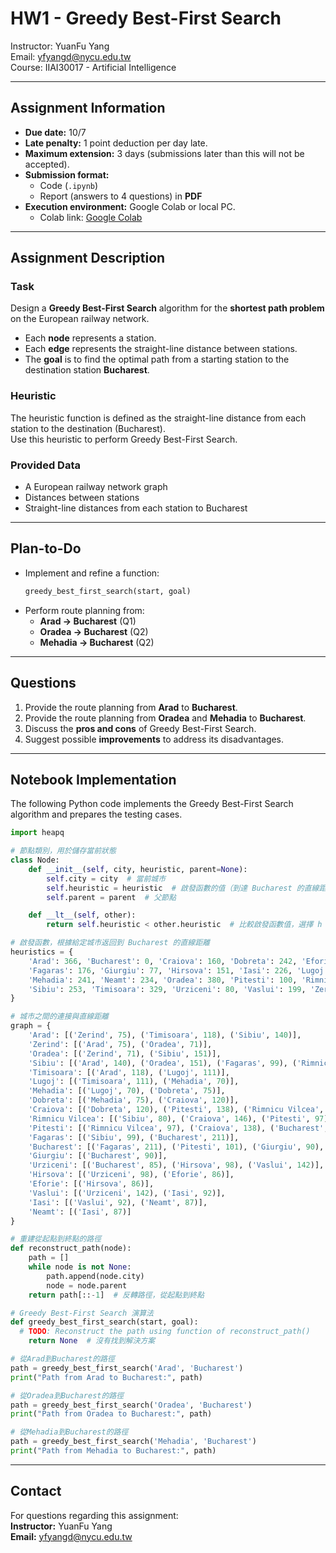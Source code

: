 # HW1 - Greedy Best-First Search

Instructor: YuanFu Yang  
Email: yfyangd@nycu.edu.tw  
Course: IIAI30017 - Artificial Intelligence

---

## Assignment Information
- **Due date:** 10/7  
- **Late penalty:** 1 point deduction per day late.  
- **Maximum extension:** 3 days (submissions later than this will not be accepted).  
- **Submission format:**  
  - Code (`.ipynb`)  
  - Report (answers to 4 questions) in **PDF**  
- **Execution environment:** Google Colab or local PC.  
  - Colab link: [Google Colab](https://colab.research.google.com/?hl=zh-tw)

---

## Assignment Description

### Task
Design a **Greedy Best-First Search** algorithm for the **shortest path problem** on the European railway network.  

- Each **node** represents a station.  
- Each **edge** represents the straight-line distance between stations.  
- The **goal** is to find the optimal path from a starting station to the destination station **Bucharest**.

### Heuristic
The heuristic function is defined as the straight-line distance from each station to the destination (Bucharest).  
Use this heuristic to perform Greedy Best-First Search.

### Provided Data
- A European railway network graph  
- Distances between stations  
- Straight-line distances from each station to Bucharest

---

## Plan-to-Do
- Implement and refine a function:
  ```python
  greedy_best_first_search(start, goal)
  ```
- Perform route planning from:
  - **Arad → Bucharest** (Q1)  
  - **Oradea → Bucharest** (Q2)  
  - **Mehadia → Bucharest** (Q2)  

---

## Questions
1. Provide the route planning from **Arad** to **Bucharest**.  
2. Provide the route planning from **Oradea** and **Mehadia** to **Bucharest**.  
3. Discuss the **pros and cons** of Greedy Best-First Search.  
4. Suggest possible **improvements** to address its disadvantages.  

---

## Notebook Implementation

The following Python code implements the Greedy Best-First Search algorithm and prepares the testing cases.

```python
import heapq

# 節點類別，用於儲存當前狀態
class Node:
    def __init__(self, city, heuristic, parent=None):
        self.city = city  # 當前城市
        self.heuristic = heuristic  # 啟發函數的值（到達 Bucharest 的直線距離）
        self.parent = parent  # 父節點

    def __lt__(self, other):
        return self.heuristic < other.heuristic  # 比較啟發函數值，選擇 h 值最小的節點

# 啟發函數，根據給定城市返回到 Bucharest 的直線距離
heuristics = {
    'Arad': 366, 'Bucharest': 0, 'Craiova': 160, 'Dobreta': 242, 'Eforie': 161,
    'Fagaras': 176, 'Giurgiu': 77, 'Hirsova': 151, 'Iasi': 226, 'Lugoj': 244,
    'Mehadia': 241, 'Neamt': 234, 'Oradea': 380, 'Pitesti': 100, 'Rimnicu Vilcea': 193,
    'Sibiu': 253, 'Timisoara': 329, 'Urziceni': 80, 'Vaslui': 199, 'Zerind': 374
}

# 城市之間的連接與直線距離
graph = {
    'Arad': [('Zerind', 75), ('Timisoara', 118), ('Sibiu', 140)],
    'Zerind': [('Arad', 75), ('Oradea', 71)],
    'Oradea': [('Zerind', 71), ('Sibiu', 151)],
    'Sibiu': [('Arad', 140), ('Oradea', 151), ('Fagaras', 99), ('Rimnicu Vilcea', 80)],
    'Timisoara': [('Arad', 118), ('Lugoj', 111)],
    'Lugoj': [('Timisoara', 111), ('Mehadia', 70)],
    'Mehadia': [('Lugoj', 70), ('Dobreta', 75)],
    'Dobreta': [('Mehadia', 75), ('Craiova', 120)],
    'Craiova': [('Dobreta', 120), ('Pitesti', 138), ('Rimnicu Vilcea', 146)],
    'Rimnicu Vilcea': [('Sibiu', 80), ('Craiova', 146), ('Pitesti', 97)],
    'Pitesti': [('Rimnicu Vilcea', 97), ('Craiova', 138), ('Bucharest', 101)],
    'Fagaras': [('Sibiu', 99), ('Bucharest', 211)],
    'Bucharest': [('Fagaras', 211), ('Pitesti', 101), ('Giurgiu', 90), ('Urziceni', 85)],
    'Giurgiu': [('Bucharest', 90)],
    'Urziceni': [('Bucharest', 85), ('Hirsova', 98), ('Vaslui', 142)],
    'Hirsova': [('Urziceni', 98), ('Eforie', 86)],
    'Eforie': [('Hirsova', 86)],
    'Vaslui': [('Urziceni', 142), ('Iasi', 92)],
    'Iasi': [('Vaslui', 92), ('Neamt', 87)],
    'Neamt': [('Iasi', 87)]
}

# 重建從起點到終點的路徑
def reconstruct_path(node):
    path = []
    while node is not None:
        path.append(node.city)
        node = node.parent
    return path[::-1]  # 反轉路徑，從起點到終點

# Greedy Best-First Search 演算法
def greedy_best_first_search(start, goal):
  # TODO: Reconstruct the path using function of reconstruct_path()
    return None  # 沒有找到解決方案

# 從Arad到Bucharest的路徑
path = greedy_best_first_search('Arad', 'Bucharest')
print("Path from Arad to Bucharest:", path)
```

```python
# 從Oradea到Bucharest的路徑
path = greedy_best_first_search('Oradea', 'Bucharest')
print("Path from Oradea to Bucharest:", path)
```

```python
# 從Mehadia到Bucharest的路徑
path = greedy_best_first_search('Mehadia', 'Bucharest')
print("Path from Mehadia to Bucharest:", path)
```

---

## Contact
For questions regarding this assignment:  
**Instructor:** YuanFu Yang  
**Email:** yfyangd@nycu.edu.tw
